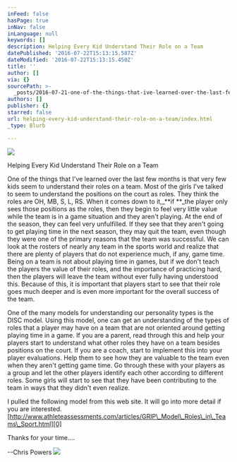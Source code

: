 ```yaml
---
inFeed: false
hasPage: true
inNav: false
inLanguage: null
keywords: []
description: Helping Every Kid Understand Their Role on a Team
datePublished: '2016-07-22T15:13:15.587Z'
dateModified: '2016-07-22T15:13:15.450Z'
title: ''
author: []
via: {}
sourcePath: >-
  _posts/2016-07-21-one-of-the-things-that-ive-learned-over-the-last-few-months.md
authors: []
publisher: {}
starred: false
url: helping-every-kid-understand-their-role-on-a-team/index.html
_type: Blurb

---
```

![](https://the-grid-user-content.s3-us-west-2.amazonaws.com/a4fc09a3-2fd2-4054-8ea5-7e7cf90938a5.jpg)

Helping Every Kid Understand Their Role on a Team

One of the things that I've learned over the last few months is that very few kids seem to understand their roles on a team. Most of the girls I've talked to seem to understand the positions on the court as roles. They think the roles are OH, MB, S, L, RS. When it comes down to it,_**if **_the player only sees those positions as the roles, then they begin to feel very little value while the team is in a game situation and they aren't playing. At the end of the season, they can feel very unfulfilled. If they see that they aren't going to get playing time in the next season, they may quit the team, even though they were one of the primary reasons that the team was successful. We can look at the rosters of nearly any team in the sports world and realize that there are plenty of players that do not experience much, if any, game time. Being on a team is not about playing time in games, but if we don't teach the players the value of their roles, and the importance of practicing hard, then the players will leave the team without ever fully having understood this. Because of this, it is important that players start to see that their role goes much deeper and is even more important for the overall success of the team.

One of the many models for understanding our personality types is the DISC model. Using this model, one can get an understanding of the types of roles that a player may have on a team that are not oriented around getting playing time in a game. If you are a parent, read through this and help your players start to understand what other roles they have on a team besides positions on the court. If you are a coach, start to implement this into your player evaluations. Help them to see how they are valuable to the team even when they aren't getting game time. Go through these with your players as a group and let the other players identify each other according to different roles. Some girls will start to see that they have been contributing to the team in ways that they didn't even realize.

I pulled the following model from this web site. It will go into more detail if you are interested.[http://www.athleteassessments.com/articles/GRIP\_Model\_Roles\_in\_Teams\_Sport.html][0]

Thanks for your time....

--Chris Powers
![](https://the-grid-user-content.s3-us-west-2.amazonaws.com/fe689f22-3af0-48de-b14b-7da52baa7083.png)

[0]: http://www.athleteassessments.com/articles/GRIP_Model_Roles_in_Teams_Sport.html